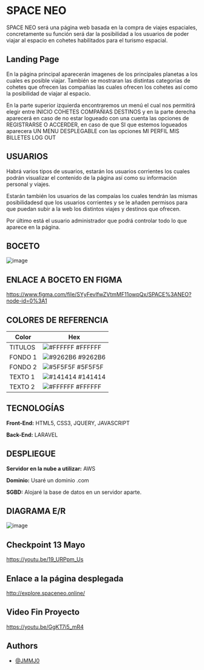 # SPACE NEO
SPACE NEO será una página web basada en la compra de viajes espaciales, concretamente su función será dar la posibilidad a los usuarios de poder viajar al espacio en cohetes habilitados para el turismo espacial.


## Landing Page
En la página principal aparecerán imagenes de los principales planetas a los cuales es posible viajar. También se mostraran las distintas categorias de cohetes que ofrecen las compañias las cuales ofrecen los cohetes así como la posibilidad de viajar al espacio.


En la parte superior izquierda encontraremos un menú el cual nos permitirá elegir entre INICIO COHETES COMPAÑIAS DESTINOS y en la parte derecha aparecerá en caso de no estar logueado con una cuenta las opciones de REGISTRARSE O ACCERDER, en caso de que SI que estemos logueados aparecera UN MENU DESPLEGABLE con las opciones MI PERFIL MIS BILLETES LOG OUT   


## USUARIOS   
Habrá varios tipos de usuarios, estarán los usuarios corrientes los cuales podrán visualizar el contenido de la página así como su información personal y viajes.

Estarán también los usuarios de las compaías los cuales tendrán las mismas posibilidadesd que los usuarios corrientes y se le añaden permisos para que puedan subir a la web los distintos viajes y destinos que ofrecen.

Por último está el usuario administrador que podrá controlar todo lo que aparece en la página.


## BOCETO

![image](https://user-images.githubusercontent.com/72375115/161306016-803d2bf8-4a44-4a81-bcfc-f2e6aa8e314c.png)


## ENLACE A BOCETO EN FIGMA

https://www.figma.com/file/SYyFevlfwZVtmMF11owpQx/SPACE%3ANEO?node-id=0%3A1


## COLORES DE REFERENCIA 

| Color             | Hex                                                                |
| ----------------- | ------------------------------------------------------------------ |
| TITULOS | ![#FFFFFF](https://via.placeholder.com/10/FFFFFF?text=+) #FFFFFF |
| FONDO 1 | ![#9262B6](https://via.placeholder.com/10/9262B6?text=+) #9262B6 |
| FONDO 2 | ![#5F5F5F](https://via.placeholder.com/10/5F5F5F?text=+) #5F5F5F |
| TEXTO 1 | ![#141414](https://via.placeholder.com/10/141414?text=+) #141414 |
| TEXTO 2 | ![#FFFFFF](https://via.placeholder.com/10/FFFFFF?text=+) #FFFFFF |


## TECNOLOGÍAS

**Front-End:** HTML5, CSS3, JQUERY, JAVASCRIPT

**Back-End:** LARAVEL

## DESPLIEGUE
**Servidor en la nube a utilizar:** AWS

**Dominio:** Usaré un dominio .com

**SGBD:** Alojaré la base de datos en un servidor aparte.


## DIAGRAMA E/R
![image](https://user-images.githubusercontent.com/72375115/161391412-2ff244c2-1c51-465f-aec6-16b382497ee4.png)

## Checkpoint 13 Mayo 
https://youtu.be/19_URPpm_Us

## Enlace a la página desplegada
http://explore.spaceneo.online/

## Video Fin Proyecto
https://youtu.be/GgKT7i5_mR4
## Authors

- [@JMMJ0](https://github.com/JMMJ0)



